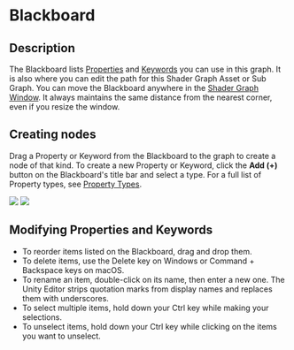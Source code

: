 # Blackboard

## Description
The Blackboard lists [Properties](https://docs.unity3d.com/Manual/SL-Properties.html) and [Keywords](Keywords) you can use in this graph. It is also where you can edit the path for this Shader Graph Asset or Sub Graph.
You can move the Blackboard anywhere in the [Shader Graph Window](Shader-Graph-Window). It always maintains the same distance from the nearest corner, even if you resize the window.


## Creating nodes
Drag a Property or Keyword from the Blackboard to the graph to create a node of that kind. To create a new Property or Keyword, click the **Add (+)** button on the Blackboard's title bar and select a type. For a full list of Property types, see [Property Types](Property-Types).


![](images/blackboard_shadergraph_path.png) ![](images/blackboard_subgraph_path.png)

## Modifying Properties and Keywords
* To reorder items listed on the Blackboard, drag and drop them. 
* To delete items, use the Delete key on Windows or Command + Backspace keys on macOS. 
* To rename an item, double-click on its name, then enter a new one. The Unity Editor strips quotation marks from display names and replaces them with underscores. 
* To select multiple items, hold down your Ctrl key while making your selections. 
* To unselect items, hold down your Ctrl key while clicking on the items you want to unselect.
